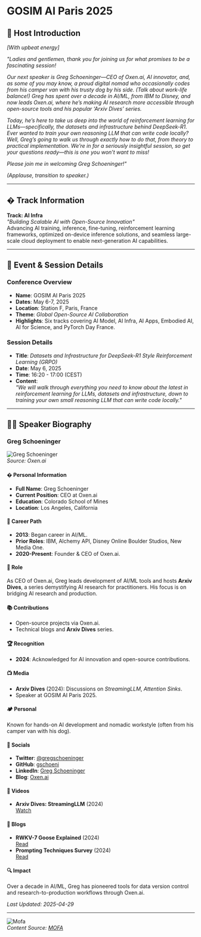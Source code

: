 
# GOSIM AI Paris 2025

## 🎤 Host Introduction  
*[With upbeat energy]*  

*"Ladies and gentlemen, thank you for joining us for what promises to be a fascinating session!*  

*Our next speaker is Greg Schoeninger—CEO of Oxen.ai, AI innovator, and, as some of you may know, a proud digital nomad who occasionally codes from his camper van with his trusty dog by his side. (Talk about work-life balance!) Greg has spent over a decade in AI/ML, from IBM to Disney, and now leads Oxen.ai, where he’s making AI research more accessible through open-source tools and his popular ‘Arxiv Dives’ series.*  

*Today, he’s here to take us deep into the world of reinforcement learning for LLMs—specifically, the datasets and infrastructure behind DeepSeek-R1. Ever wanted to train your own reasoning LLM that can write code locally? Well, Greg’s going to walk us through exactly how to do that, from theory to practical implementation. We’re in for a seriously insightful session, so get your questions ready—this is one you won’t want to miss!*  

*Please join me in welcoming Greg Schoeninger!"*  

*(Applause, transition to speaker.)*  

---

## � Track Information  
**Track: AI Infra**  
*"Building Scalable AI with Open-Source Innovation"*  
Advancing AI training, inference, fine-tuning, reinforcement learning frameworks, optimized on-device inference solutions, and seamless large-scale cloud deployment to enable next-generation AI capabilities.  

---

## 📅 Event & Session Details  

### **Conference Overview**  
- **Name**: GOSIM AI Paris 2025  
- **Dates**: May 6-7, 2025  
- **Location**: Station F, Paris, France  
- **Theme**: *Global Open-Source AI Collaboration*  
- **Highlights**: Six tracks covering AI Model, AI Infra, AI Apps, Embodied AI, AI for Science, and PyTorch Day France.  

### **Session Details**  
- **Title**: *Datasets and Infrastructure for DeepSeek-R1 Style Reinforcement Learning (GRPO)*  
- **Date**: May 6, 2025  
- **Time**: 16:20 - 17:00 (CEST)  
- **Content**:  
  *"We will walk through everything you need to know about the latest in reinforcement learning for LLMs, datasets and infrastructure, down to training your own small reasoning LLM that can write code locally."*  

---

## 👨‍💻 Speaker Biography  

### **Greg Schoeninger**  
![Greg Schoeninger](https://www.oxen.ai/images/greg-schoeninger.jpeg)  
*Source: Oxen.ai*  

#### � **Personal Information**  
- **Full Name**: Greg Schoeninger  
- **Current Position**: CEO at Oxen.ai  
- **Education**: Colorado School of Mines  
- **Location**: Los Angeles, California  

#### 🚀 **Career Path**  
- **2013**: Began career in AI/ML.  
- **Prior Roles**: IBM, Alchemy API, Disney Online Boulder Studios, New Media One.  
- **2020-Present**: Founder & CEO of Oxen.ai.  

#### 🎯 **Role**  
As CEO of Oxen.ai, Greg leads development of AI/ML tools and hosts **Arxiv Dives**, a series demystifying AI research for practitioners. His focus is on bridging AI research and production.  

#### 📚 **Contributions**  
- Open-source projects via Oxen.ai.  
- Technical blogs and **Arxiv Dives** series.  

#### 🏆 **Recognition**  
- **2024**: Acknowledged for AI innovation and open-source contributions.  

#### 📺 **Media**  
- **Arxiv Dives** (2024): Discussions on *StreamingLLM*, *Attention Sinks*.  
- Speaker at GOSIM AI Paris 2025.  

#### 🏕️ **Personal**  
Known for hands-on AI development and nomadic workstyle (often from his camper van with his dog).  

#### 🔗 **Socials**  
- **Twitter**: [@gregschoeninger](https://x.com/gregschoeninger)  
- **GitHub**: [gschoeni](https://github.com/gschoeni)  
- **LinkedIn**: [Greg Schoeninger](https://www.linkedin.com/in/greg-schoeninger)  
- **Blog**: [Oxen.ai](https://www.oxen.ai/blog)  

#### 🎥 **Videos**  
- **Arxiv Dives: StreamingLLM** (2024)  
  [Watch](https://www.oxen.ai/community/arxiv-dives)  

#### 📝 **Blogs**  
- **RWKV-7 Goose Explained** (2024)  
  [Read](https://www.oxen.ai/blog/how-rwkv-7-goose-works-notes-from-the-author)  
- **Prompting Techniques Survey** (2024)  
  [Read](https://www.oxen.ai/blog/the-prompt-report-part-1-a-systematic-survey-of-prompting-techniques)  

#### 🔍 **Impact**  
Over a decade in AI/ML, Greg has pioneered tools for data version control and research-to-production workflows through Oxen.ai.  

*Last Updated: 2025-04-29*  

---

![Mofa](mofa.png)  
*Content Source: [MOFA](https://github.com/moxin-org/mofa)*  
